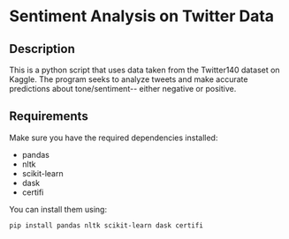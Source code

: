 # Sentiment Analysis on Twitter Data 

## Description

This is a python script that uses data taken from the Twitter140 dataset on Kaggle. The program seeks to analyze tweets and make accurate predictions about tone/sentiment-- either negative or positive. 

## Requirements

Make sure you have the required dependencies installed:

- pandas
- nltk
- scikit-learn
- dask
- certifi

You can install them using:

```bash
pip install pandas nltk scikit-learn dask certifi



